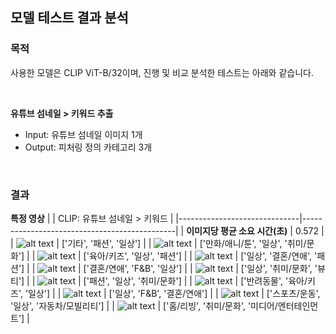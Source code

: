 ## 모델 테스트 결과 분석
### 목적
사용한 모델은 CLIP ViT-B/32이며,
진행 및 비교 분석한 테스트는 아래와 같습니다.

<br/>

**유튜브 섬네일 > 키워드 추출<br/>**
- Input: 유튜브 섬네일 이미지 1개<br/>
- Output: 피처링 정의 카테고리 3개

<br/>

### 결과
**특정 영상**
|                              | CLIP: 유튜브 섬네일 > 키워드                                         |
|------------------------------|----------------------------------------------|
| **이미지당 평균 소요 시간(초)**             | 0.572                                        |
| ![alt text](../images/yt/연예인.jpeg)                        | ['기타', '패션', '일상']                         |
| ![alt text](../images/yt/만화웹툰.jpeg)                        | ['만화/애니/툰', '일상', '취미/문화']                         |
| ![alt text](../images/yt/육아.jpeg) | ['육아/키즈', '일상', '패션']   |
| ![alt text](../images/yt/커플.jpeg)   | ['일상', '결혼/연애', '패션']                  |
| ![alt text](../images/yt/여행.jpeg)  | ['결혼/연애', 'F&B', '일상']              |
| ![alt text](../images/yt/뷰티.jpeg)   | ['일상', '취미/문화', '뷰티']                 |
| ![alt text](../images/yt/패션.jpeg)   | ['패션', '일상', '취미/문화']                |
| ![alt text](../images/yt/반려동물.jpeg)   | ['반려동물', '육아/키즈', '일상']                   |
| ![alt text](../images/yt/FB.jpeg)   | ['일상', 'F&B', '결혼/연애']                   |
| ![alt text](../images/yt/스포츠.jpeg)   | ['스포츠/운동', '일상', '자동차/모빌리티']                   |
| ![alt text](../images/yt/홈리빙.jpeg)   | ['홈/리빙', '취미/문화', '미디어/엔터테인먼트']                   |
